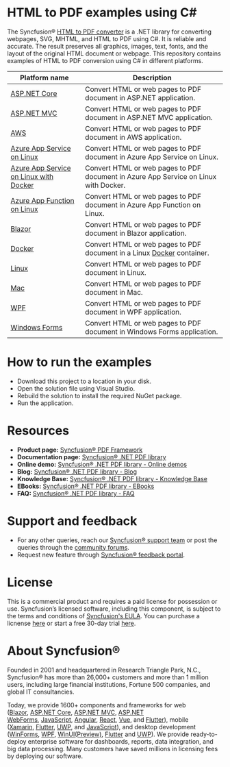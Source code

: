 # HTML to PDF examples using C#
The Syncfusion&reg; [HTML to PDF converter](https://www.syncfusion.com/document-processing/pdf-framework/net/html-to-pdf) is a .NET library for converting webpages, SVG, MHTML, and HTML to PDF using C#. It is reliable and accurate. The result preserves all graphics, images, text, fonts, and the layout of the original HTML document or webpage. This repository contains examples of HTML to PDF conversion using C# in different platforms.


Platform name | Description
--- | ---
[ASP.NET Core](https://github.com/SyncfusionExamples/html-to-pdf-csharp-examples/blob/master/ASP.NET%20Core) | Convert HTML or web pages to PDF document in ASP.NET application.
[ASP.NET MVC](https://github.com/SyncfusionExamples/html-to-pdf-csharp-examples/blob/master/ASP.NET%20MVC) | Convert HTML or web pages to PDF document in ASP.NET MVC application.
[AWS](https://github.com/SyncfusionExamples/html-to-pdf-csharp-examples/blob/master/AWS) | Convert HTML or web pages to PDF document in AWS application. 
[Azure App Service on Linux](https://github.com/SyncfusionExamples/html-to-pdf-csharp-examples/blob/master/Azure/HTML_to_PDF_Azure_app_service) | Convert HTML or web pages to PDF document in Azure App Service on Linux. 
[Azure App Service on Linux with Docker](https://github.com/SyncfusionExamples/html-to-pdf-csharp-examples/blob/master/Azure/BlinkLinuxDockerAzureSample) | Convert HTML or web pages to PDF document in Azure App Service on Linux with Docker. 
[Azure App Function on Linux](https://github.com/SyncfusionExamples/html-to-pdf-csharp-examples/blob/master/Azure/HTML_to_PDF_Azure_functions) | Convert HTML or web pages to PDF document in Azure App Function on Linux.
[Blazor](https://github.com/SyncfusionExamples/html-to-pdf-csharp-examples/blob/master/Blazor) | Convert HTML or web pages to PDF document in Blazor application.
[Docker](https://github.com/SyncfusionExamples/html-to-pdf-csharp-examples/blob/master/Docker) | Convert HTML or web pages to PDF document in a Linux [Docker](https://www.docker.com/why-docker/) container.
[Linux](https://github.com/SyncfusionExamples/html-to-pdf-csharp-examples/blob/master/Linux) | Convert HTML or web pages to PDF document in Linux.
[Mac](https://github.com/SyncfusionExamples/html-to-pdf-csharp-examples/blob/master/Mac) | Convert HTML or web pages to PDF document in Mac. 
[WPF](https://github.com/SyncfusionExamples/html-to-pdf-csharp-examples/blob/master/WPF) | Convert HTML or web pages to PDF document in WPF application.
[Windows Forms](https://github.com/SyncfusionExamples/html-to-pdf-csharp-examples/blob/master/Windows%20Forms) | Convert HTML or web pages to PDF document in Windows Forms application.

# How to run the examples
* Download this project to a location in your disk. 
* Open the solution file using Visual Studio. 
* Rebuild the solution to install the required NuGet package. 
* Run the application.

# Resources
*   **Product page:** [Syncfusion&reg; PDF Framework](https://www.syncfusion.com/document-processing/pdf-framework/net)
*   **Documentation page:** [Syncfusion&reg; .NET PDF library](https://help.syncfusion.com/file-formats/pdf/overview)
*   **Online demo:** [Syncfusion&reg; .NET PDF library - Online demos](https://ej2.syncfusion.com/aspnetcore/PDF/CompressExistingPDF#/bootstrap5)
*   **Blog:** [Syncfusion&reg; .NET PDF library - Blog](https://www.syncfusion.com/blogs/category/pdf)
*   **Knowledge Base:** [Syncfusion&reg; .NET PDF library - Knowledge Base](https://www.syncfusion.com/kb/windowsforms/pdf)
*   **EBooks:** [Syncfusion&reg; .NET PDF library - EBooks](https://www.syncfusion.com/succinctly-free-ebooks)
*   **FAQ:** [Syncfusion&reg; .NET PDF library - FAQ](https://www.syncfusion.com/faq/)

# Support and feedback
*   For any other queries, reach our [Syncfusion&reg; support team](https://www.syncfusion.com/support/directtrac/incidents/newincident?utm_source=github&utm_medium=listing&utm_campaign=github-docio-examples) or post the queries through the [community forums](https://www.syncfusion.com/forums?utm_source=github&utm_medium=listing&utm_campaign=github-docio-examples).
*   Request new feature through [Syncfusion&reg; feedback portal](https://www.syncfusion.com/feedback?utm_source=github&utm_medium=listing&utm_campaign=github-docio-examples).

# License
This is a commercial product and requires a paid license for possession or use. Syncfusion’s licensed software, including this component, is subject to the terms and conditions of [Syncfusion's EULA](https://www.syncfusion.com/eula/es/?utm_source=github&utm_medium=listing&utm_campaign=github-docio-examples). You can purchase a licnense [here](https://www.syncfusion.com/sales/products?utm_source=github&utm_medium=listing&utm_campaign=github-docio-examples) or start a free 30-day trial [here](https://www.syncfusion.com/account/manage-trials/start-trials?utm_source=github&utm_medium=listing&utm_campaign=github-docio-examples).

# About Syncfusion&reg;
Founded in 2001 and headquartered in Research Triangle Park, N.C., Syncfusion&reg; has more than 26,000+ customers and more than 1 million users, including large financial institutions, Fortune 500 companies, and global IT consultancies.

Today, we provide 1600+ components and frameworks for web ([Blazor](https://www.syncfusion.com/blazor-components?utm_source=github&utm_medium=listing&utm_campaign=github-docio-examples), [ASP.NET Core](https://www.syncfusion.com/aspnet-core-ui-controls?utm_source=github&utm_medium=listing&utm_campaign=github-docio-examples), [ASP.NET MVC](https://www.syncfusion.com/aspnet-mvc-ui-controls?utm_source=github&utm_medium=listing&utm_campaign=github-docio-examples), [ASP.NET WebForms](https://www.syncfusion.com/jquery/aspnet-webforms-ui-controls?utm_source=github&utm_medium=listing&utm_campaign=github-docio-examples), [JavaScript](https://www.syncfusion.com/javascript-ui-controls?utm_source=github&utm_medium=listing&utm_campaign=github-docio-examples), [Angular](https://www.syncfusion.com/angular-ui-components?utm_source=github&utm_medium=listing&utm_campaign=github-docio-examples), [React](https://www.syncfusion.com/react-ui-components?utm_source=github&utm_medium=listing&utm_campaign=github-docio-examples), [Vue](https://www.syncfusion.com/vue-ui-components?utm_source=github&utm_medium=listing&utm_campaign=github-docio-examples), and [Flutter](https://www.syncfusion.com/flutter-widgets?utm_source=github&utm_medium=listing&utm_campaign=github-docio-examples)), mobile ([Xamarin](https://www.syncfusion.com/xamarin-ui-controls?utm_source=github&utm_medium=listing&utm_campaign=github-docio-examples), [Flutter](https://www.syncfusion.com/flutter-widgets?utm_source=github&utm_medium=listing&utm_campaign=github-docio-examples), [UWP](https://www.syncfusion.com/uwp-ui-controls?utm_source=github&utm_medium=listing&utm_campaign=github-docio-examples), and [JavaScript](https://www.syncfusion.com/javascript-ui-controls?utm_source=github&utm_medium=listing&utm_campaign=github-docio-examples)), and desktop development ([WinForms](https://www.syncfusion.com/winforms-ui-controls?utm_source=github&utm_medium=listing&utm_campaign=github-docio-examples), [WPF](https://www.syncfusion.com/wpf-ui-controls?utm_source=github&utm_medium=listing&utm_campaign=github-docio-examples), [WinUI(Preview)](https://www.syncfusion.com/winui-controls?utm_source=github&utm_medium=listing&utm_campaign=github-docio-examples), [Flutter](https://www.syncfusion.com/flutter-widgets?utm_source=github&utm_medium=listing&utm_campaign=github-docio-examples) and [UWP](https://www.syncfusion.com/uwp-ui-controls?utm_source=github&utm_medium=listing&utm_campaign=github-docio-examples)). We provide ready-to-deploy enterprise software for dashboards, reports, data integration, and big data processing. Many customers have saved millions in licensing fees by deploying our software.

